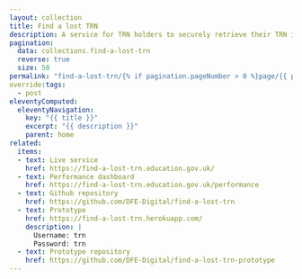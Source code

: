 ```yaml
---
layout: collection
title: Find a lost TRN
description: A service for TRN holders to securely retrieve their TRN if they’ve lost it
pagination:
  data: collections.find-a-lost-trn
  reverse: true
  size: 50
permalink: "find-a-lost-trn/{% if pagination.pageNumber > 0 %}page/{{ pagination.pageNumber + 1 }}{% endif %}/"
override:tags:
  - post
eleventyComputed:
  eleventyNavigation:
    key: "{{ title }}"
    excerpt: "{{ description }}"
    parent: home
related:
  items:
  - text: Live service
    href: https://find-a-lost-trn.education.gov.uk/
  - text: Performance dashboard
    href: https://find-a-lost-trn.education.gov.uk/performance
  - text: Github repository
    href: https://github.com/DFE-Digital/find-a-lost-trn
  - text: Prototype
    href: https://find-a-lost-trn.herokuapp.com/
    description: |
      Username: trn
      Password: trn
  - text: Prototype repository
    href: https://github.com/DFE-Digital/find-a-lost-trn-prototype
---
```

